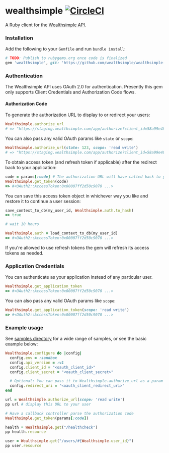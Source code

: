 # wealthsimple [![CircleCI](https://circleci.com/gh/wealthsimple/wealthsimple-ruby.svg?style=svg&circle-token=b94b7527d2ba8159eac856f679d7b7bf2fbea7be)](https://circleci.com/gh/wealthsimple/wealthsimple-ruby)

A Ruby client for the [Wealthsimple API](https://developers.wealthsimple.com/).

### Installation

Add the following to your `Gemfile` and run `bundle install`:

```ruby
# TODO: Publish to rubygems.org once code is finalized
gem 'wealthsimple', git: 'https://github.com/wealthsimple/wealthsimple-ruby.git'
```

### Authentication

The Wealthsimple API uses OAuth 2.0 for authentication. Presently this gem only supports Client Credentials and Authorization Code flows.

#### Authorization Code

To generate the authorization URL to display to or redirect your users:

```ruby
Wealthsimple.authorize_url
# => "https://staging.wealthsimple.com/app/authorize?client_id=58a99e4862a1b246a7745523ca230e61dd7feff351056fcb22c73a5d7a2fcd69&redirect_uri=urn:ietf:wg:oauth:2.0:oob&response_type=code"
```

You can also pass any valid OAuth params like `state` or `scope`:

```ruby
Wealthsimple.authorize_url(state: 123, scope: 'read write')
# => "https://staging.wealthsimple.com/app/authorize?client_id=58a99e4862a1b246a7745523ca230e61dd7feff351056fcb22c73a5d7a2fcd69&redirect_uri=urn:ietf:wg:oauth:2.0:oob&response_type=code&state=123&scope=read%20write"
```

To obtain access token (and refresh token if applicable) after the redirect back to your application:

```ruby
code = params[:code] # The authorization URL will have called back to your app with this
Wealthsimple.get_token(code)
=> #<OAuth2::AccessToken:0x00007ff2d50c9070 ...>
```

You can save this access token object in whichever way you like and restore it to continue a user session:

```ruby
save_context_to_db(my_user_id, Wealthsimple.auth.to_hash)
=> true

# wait 10 hours

Wealthsimple.auth = load_context_to_db(my_user_id)
=> #<OAuth2::AccessToken:0x00007ff2d50c9070 ...>
```

If you're allowed to use refresh tokens the gem will refresh its access tokens as needed.

### Application Credentials

You can authenticate as your application instead of any particular user.

```ruby
Wealthsimple.get_application_token
=> #<OAuth2::AccessToken:0x00007ff2d50c9070 ...>
```

You can also pass any valid OAuth params like `scope`:

```ruby
Wealthsimple.get_application_token(scope: 'read write')
=> #<OAuth2::AccessToken:0x00007ff2d50c9070 ...>
```

### Example usage

See [samples directory](./samples) for a wide range of samples, or see the basic example below:

```ruby
Wealthsimple.configure do |config|
  config.env = :sandbox
  config.api_version = :v1
  config.client_id = "<oauth_client_id>"
  config.client_secret = "<oauth_client_secret>"

  # Optional: You can pass it to Wealthsimple.authorize_url as a param and Wealthsimple.get_token as a second parameter instead.
  config.redirect_uri = "<oauth_client_redirect_uri>"
end

url = Wealthsimple.authorize_url(scope: 'read write')
pp url # display this URL to your user

# Have a callback controller parse the authorization code
Wealthsimple.get_token(params[:code])

health = Wealthsimple.get("/healthcheck")
pp health.resource

user = Wealthsimple.get("/users/#{Wealthsimple.user_id}")
pp user.resource
```
